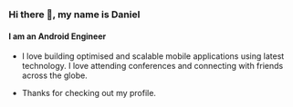 ### Hi there 👋, my name is Daniel
#### I am an Android Engineer

- I love building optimised and scalable mobile applications using latest technology. I love attending conferences and connecting with friends across the globe. 

- Thanks for checking out my profile.






